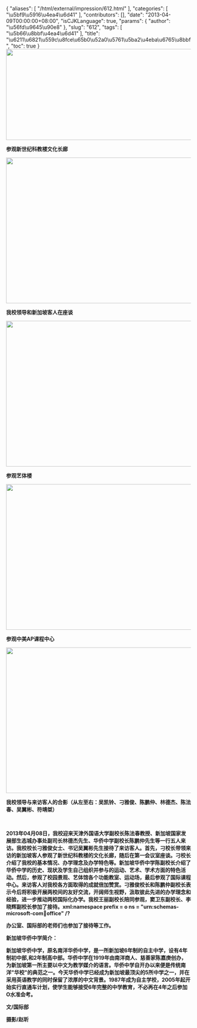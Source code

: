 {
    "aliases": [
        "/html/external/impression/612.html"
    ],
    "categories": [
        "\u5bf9\u5916\u4ea4\u6d41"
    ],
    "contributors": [],
    "date": "2013-04-09T00:00:00+08:00",
    "isCJKLanguage": true,
    "params": {
        "author": "\u56fd\u9645\u90e8"
    },
    "slug": "612",
    "tags": [
        "\u5b66\u8bbf\u4ea4\u6d41"
    ],
    "title": "\u6211\u6821\u559c\u8fce\u65b0\u52a0\u5761\u5ba2\u4eba\u6765\u8bbf",
    "toc": true
}
**<img
    src="https://cdn.tfls.online/mirror/full/f17f6ef6e77f65d6ba8abd21540d78a98772d0cb.jpg"
    style="display:block;margin-left:auto;margin-right:auto;"
    decoding="async"
    fetchpriority="auto"
    loading="lazy"
    height="248"
    width="600"
/>**

**参观新世纪科教楼文化长廊**

**<img
    src="https://cdn.tfls.online/mirror/full/f02edc71ae2bbea36e56bc48330cee8642269c2f.jpg"
    style="display:block;margin-left:auto;margin-right:auto;"
    decoding="async"
    fetchpriority="auto"
    loading="lazy"
    height="397"
    width="600"
/>**

**我校领导和新加坡客人在座谈**

**<img
    src="https://cdn.tfls.online/mirror/full/5bbb7eb8d547f830397274d379491eb0e5083925.jpg"
    style="display:block;margin-left:auto;margin-right:auto;"
    decoding="async"
    fetchpriority="auto"
    loading="lazy"
    height="397"
    width="600"
/>**

**参观艺体楼**

**<img
    src="https://cdn.tfls.online/mirror/full/5dbad7524e5e6f6ed0f235a9cd6a9b8fbf7bd7d6.jpg"
    style="display:block;margin-left:auto;margin-right:auto;"
    decoding="async"
    fetchpriority="auto"
    loading="lazy"
    height="397"
    width="600"
/>**

**参观中美AP课程中心**

**<img
    src="https://cdn.tfls.online/mirror/full/94bbff8857a477b7d5ef56b794a7fc89c5bddee3.jpg"
    style="display:block;margin-left:auto;margin-right:auto;"
    decoding="async"
    fetchpriority="auto"
    loading="lazy"
    height="397"
    width="600"
/>**

**我校领导与来访客人的合影（从左至右：吴凯铃、刁雅俊、陈鹏仲、林德杰、陈法春、吴翼彬、符靖桀）**

 

**2013年04月08日，我校迎来天津外国语大学副校长陈法春教授、新加坡国家发展部生态城办事处副司长林德杰先生、华侨中学副校长陈鹏仲先生等一行五人来访。我校校长刁雅俊女士、书记吴翼彬先生接待了来访客人。首先，刁校长带领来访的新加坡客人参观了新世纪科教楼的文化长廊，随后在第一会议室座谈。刁校长介绍了我校的基本情况、办学理念及办学特色等。新加坡华侨中学陈副校长介绍了华侨中学的历史、现状及学生自己组织并参与的运动、艺术、学术方面的特色活动。然后，参观了校园景观、艺体馆各个功能教室、运动场，最后参观了国际课程中心。来访客人对我校各方面取得的成就倍加赞赏。刁雅俊校长和陈鹏仲副校长表示今后将积极开展两校间的友好交流，开阔师生视野，汲取彼此先进的办学理念和经验，进一步推动两校国际化办学。我校王丽副校长陪同参观，窦卫东副校长、李晓辉副校长参加了接待。xml:namespace prefix = o ns = "urn:schemas-microsoft-com:office:office" /?**

**办公室、国际部的老师们也参加了接待等工作。**

**新加坡华侨中学简介：**

**新加坡华侨中学，原名南洋华侨中学，是一所新加坡6年制的自主中学，设有4年制初中部,和2年制高中部。华侨中学在1919年由南洋商人、慈善家陈嘉庚创办，为新加坡第一所主要以中文为教学媒介的语言。华侨中学自开办以来便是传统南洋"华校"的典范之一。今天华侨中学已经成为新加坡最顶尖的5所中学之一，并在采用英语教学的同时保留了浓厚的中文背景。1987年成为自主学校，2005年起开始实行直通车计划，使学生能够接受6年完整的中学教育，不必再在4年之后参加O水准会考。**

**文/国际部**

**摄影/赵昕**

